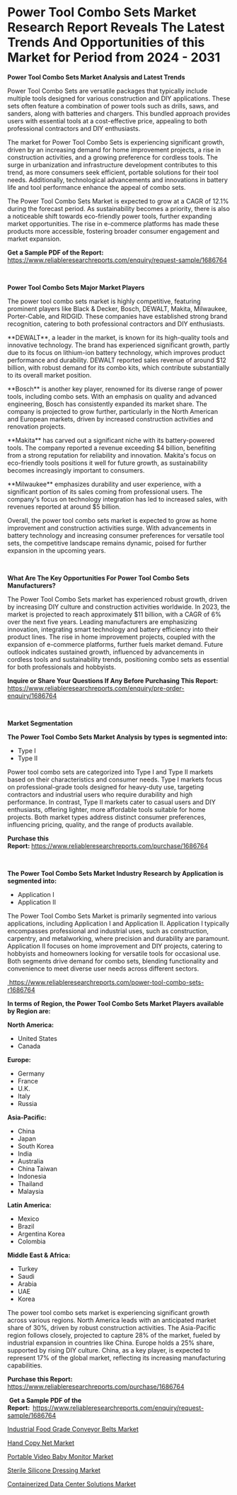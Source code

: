 <p><h1>Power Tool Combo Sets Market Research Report Reveals The Latest Trends And Opportunities of this Market for Period from 2024 - 2031</h1></p><p><strong>Power Tool Combo Sets Market Analysis and Latest Trends</strong></p>
<p><p>Power Tool Combo Sets are versatile packages that typically include multiple tools designed for various construction and DIY applications. These sets often feature a combination of power tools such as drills, saws, and sanders, along with batteries and chargers. This bundled approach provides users with essential tools at a cost-effective price, appealing to both professional contractors and DIY enthusiasts.</p><p>The market for Power Tool Combo Sets is experiencing significant growth, driven by an increasing demand for home improvement projects, a rise in construction activities, and a growing preference for cordless tools. The surge in urbanization and infrastructure development contributes to this trend, as more consumers seek efficient, portable solutions for their tool needs. Additionally, technological advancements and innovations in battery life and tool performance enhance the appeal of combo sets.</p><p>The Power Tool Combo Sets Market is expected to grow at a CAGR of 12.1% during the forecast period. As sustainability becomes a priority, there is also a noticeable shift towards eco-friendly power tools, further expanding market opportunities. The rise in e-commerce platforms has made these products more accessible, fostering broader consumer engagement and market expansion.</p></p>
<p><strong>Get a Sample PDF of the Report:&nbsp;</strong> <a href="https://www.reliableresearchreports.com/enquiry/request-sample/1686764?utm_campaign=1289&utm_medium=2&utm_source=Github&utm_content=ia&utm_term=16102024&utm_id=power-tool-combo-sets">https://www.reliableresearchreports.com/enquiry/request-sample/1686764</a></p>
<p>&nbsp;</p>
<p><strong>Power Tool Combo Sets Major Market Players</strong></p>
<p><p>The power tool combo sets market is highly competitive, featuring prominent players like Black & Decker, Bosch, DEWALT, Makita, Milwaukee, Porter-Cable, and RIDGID. These companies have established strong brand recognition, catering to both professional contractors and DIY enthusiasts.</p><p>**DEWALT**, a leader in the market, is known for its high-quality tools and innovative technology. The brand has experienced significant growth, partly due to its focus on lithium-ion battery technology, which improves product performance and durability. DEWALT reported sales revenue of around $12 billion, with robust demand for its combo kits, which contribute substantially to its overall market position.</p><p>**Bosch** is another key player, renowned for its diverse range of power tools, including combo sets. With an emphasis on quality and advanced engineering, Bosch has consistently expanded its market share. The company is projected to grow further, particularly in the North American and European markets, driven by increased construction activities and renovation projects.</p><p>**Makita** has carved out a significant niche with its battery-powered tools. The company reported a revenue exceeding $4 billion, benefiting from a strong reputation for reliability and innovation. Makita's focus on eco-friendly tools positions it well for future growth, as sustainability becomes increasingly important to consumers.</p><p>**Milwaukee** emphasizes durability and user experience, with a significant portion of its sales coming from professional users. The company's focus on technology integration has led to increased sales, with revenues reported at around $5 billion.</p><p>Overall, the power tool combo sets market is expected to grow as home improvement and construction activities surge. With advancements in battery technology and increasing consumer preferences for versatile tool sets, the competitive landscape remains dynamic, poised for further expansion in the upcoming years.</p></p>
<p>&nbsp;</p>
<p><strong>What Are The Key Opportunities For Power Tool Combo Sets Manufacturers?</strong></p>
<p><p>The Power Tool Combo Sets market has experienced robust growth, driven by increasing DIY culture and construction activities worldwide. In 2023, the market is projected to reach approximately $11 billion, with a CAGR of 6% over the next five years. Leading manufacturers are emphasizing innovation, integrating smart technology and battery efficiency into their product lines. The rise in home improvement projects, coupled with the expansion of e-commerce platforms, further fuels market demand. Future outlook indicates sustained growth, influenced by advancements in cordless tools and sustainability trends, positioning combo sets as essential for both professionals and hobbyists.</p></p>
<p><strong>Inquire or Share Your Questions If Any Before Purchasing This Report:</strong> <a href="https://www.reliableresearchreports.com/enquiry/pre-order-enquiry/1686764?utm_campaign=1289&utm_medium=2&utm_source=Github&utm_content=ia&utm_term=16102024&utm_id=power-tool-combo-sets">https://www.reliableresearchreports.com/enquiry/pre-order-enquiry/1686764</a></p>
<p>&nbsp;</p>
<p><strong>Market Segmentation</strong></p>
<p><strong>The Power Tool Combo Sets Market Analysis by types is segmented into:</strong></p>
<p><ul><li>Type I</li><li>Type II</li></ul></p>
<p><p>Power tool combo sets are categorized into Type I and Type II markets based on their characteristics and consumer needs. Type I markets focus on professional-grade tools designed for heavy-duty use, targeting contractors and industrial users who require durability and high performance. In contrast, Type II markets cater to casual users and DIY enthusiasts, offering lighter, more affordable tools suitable for home projects. Both market types address distinct consumer preferences, influencing pricing, quality, and the range of products available.</p></p>
<p><strong>Purchase this Report:&nbsp;</strong><a href="https://www.reliableresearchreports.com/purchase/1686764?utm_campaign=1289&utm_medium=2&utm_source=Github&utm_content=ia&utm_term=16102024&utm_id=power-tool-combo-sets">https://www.reliableresearchreports.com/purchase/1686764</a></p>
<p>&nbsp;</p>
<p><strong>The Power Tool Combo Sets Market Industry Research by Application is segmented into:</strong></p>
<p><ul><li>Application I</li><li>Application II</li></ul></p>
<p><p>The Power Tool Combo Sets Market is primarily segmented into various applications, including Application I and Application II. Application I typically encompasses professional and industrial uses, such as construction, carpentry, and metalworking, where precision and durability are paramount. Application II focuses on home improvement and DIY projects, catering to hobbyists and homeowners looking for versatile tools for occasional use. Both segments drive demand for combo sets, blending functionality and convenience to meet diverse user needs across different sectors.</p></p>
<p><a href="https://www.reliableresearchreports.com/power-tool-combo-sets-r1686764?utm_campaign=1289&utm_medium=2&utm_source=Github&utm_content=ia&utm_term=16102024&utm_id=power-tool-combo-sets">&nbsp;https://www.reliableresearchreports.com/power-tool-combo-sets-r1686764</a></p>
<p><strong>In terms of Region, the Power Tool Combo Sets Market Players available by Region are:</strong></p>
<p>
    <p> <strong> North America: </strong>
        <ul>
            <li>United States</li>
            <li>Canada</li>
        </ul>
        </p> 
    <p> <strong> Europe: </strong>
        <ul>
            <li>Germany</li>
            <li>France</li>
            <li>U.K.</li>
            <li>Italy</li>
            <li>Russia</li>
        </ul>
        </p> 
    <p> <strong> Asia-Pacific: </strong>
        <ul>
            <li>China</li>
            <li>Japan</li>
            <li>South Korea</li>
            <li>India</li>
            <li>Australia</li>
            <li>China Taiwan</li>
            <li>Indonesia</li>
            <li>Thailand</li>
            <li>Malaysia</li>
        </ul>
        </p> 
    <p> <strong> Latin America: </strong>
        <ul>
            <li>Mexico</li>
            <li>Brazil</li>
            <li>Argentina Korea</li>
            <li>Colombia</li>
        </ul>
        </p> 
    <p> <strong> Middle East & Africa: </strong>
        <ul>
            <li>Turkey</li>
            <li>Saudi</li>
            <li>Arabia</li>
            <li>UAE</li>
            <li>Korea</li>
        </ul>
    </p>
    </p>
<p><p>The power tool combo sets market is experiencing significant growth across various regions. North America leads with an anticipated market share of 30%, driven by robust construction activities. The Asia-Pacific region follows closely, projected to capture 28% of the market, fueled by industrial expansion in countries like China. Europe holds a 25% share, supported by rising DIY culture. China, as a key player, is expected to represent 17% of the global market, reflecting its increasing manufacturing capabilities.</p></p>
<p><strong>Purchase this Report: </strong><a href="https://www.reliableresearchreports.com/purchase/1686764?utm_campaign=1289&utm_medium=2&utm_source=Github&utm_content=ia&utm_term=16102024&utm_id=power-tool-combo-sets">https://www.reliableresearchreports.com/purchase/1686764</a></p>
<p>&nbsp;<strong>Get a Sample PDF of the Report:&nbsp;&nbsp;</strong><a href="https://www.reliableresearchreports.com/enquiry/request-sample/1686764?utm_campaign=1289&utm_medium=2&utm_source=Github&utm_content=ia&utm_term=16102024&utm_id=power-tool-combo-sets">https://www.reliableresearchreports.com/enquiry/request-sample/1686764</a></p>
<p><strong></strong></p>
<p><p><a href="https://www.linkedin.com/pulse/navigating-industrial-food-grade-conveyor-belts-market-expert-csyuf?trk=public_post_embed_feed-article-content&utm_campaign=1289&utm_medium=2&utm_source=Github&utm_content=ia&utm_term=16102024&utm_id=power-tool-combo-sets">Industrial Food Grade Conveyor Belts Market</a></p><p><a href="https://www.linkedin.com/pulse/hand-copy-net-market-navigating-challenges-unlocking-potential-3xbuf?trk=public_post_embed_feed-article-content&utm_campaign=1289&utm_medium=2&utm_source=Github&utm_content=ia&utm_term=16102024&utm_id=power-tool-combo-sets">Hand Copy Net Market</a></p><p><a href="https://www.linkedin.com/pulse/portable-video-baby-monitor-industry-forecast-market-shifts-strategic-d4dhf?trk=public_post_embed_feed-article-content&utm_campaign=1289&utm_medium=2&utm_source=Github&utm_content=ia&utm_term=16102024&utm_id=power-tool-combo-sets">Portable Video Baby Monitor Market</a></p><p><a href="https://www.linkedin.com/pulse/sterile-silicone-dressing-market-trends-growth-outlook-2024-3fvkf?trk=public_post_embed_feed-article-content&utm_campaign=1289&utm_medium=2&utm_source=Github&utm_content=ia&utm_term=16102024&utm_id=power-tool-combo-sets">Sterile Silicone Dressing Market</a></p><p><a href="https://www.linkedin.com/pulse/strategic-market-insights-navigating-global-containerized-qxbef?trk=public_post_embed_feed-article-content&utm_campaign=1289&utm_medium=2&utm_source=Github&utm_content=ia&utm_term=16102024&utm_id=power-tool-combo-sets">Containerized Data Center Solutions Market</a></p></p>